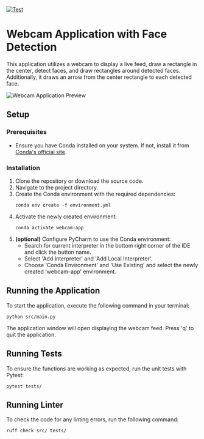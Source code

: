 [![Test](https://github.com/developer239/cv2-pytest-example/actions/workflows/python-app.yml/badge.svg)](https://github.com/developer239/cv2-pytest-example/actions/workflows/python-app.yml)

# Webcam Application with Face Detection

This application utilizes a webcam to display a live feed, draw a rectangle in the center, detect faces, and draw rectangles around detected faces. Additionally, it draws an arrow from the center rectangle to each detected face.

![Webcam Application Preview](preview.gif)

## Setup

### Prerequisites
- Ensure you have Conda installed on your system. If not, install it from [Conda's official site](https://www.conda.io).

### Installation
1. Clone the repository or download the source code.
2. Navigate to the project directory.
3. Create the Conda environment with the required dependencies:
   ```
   conda env create -f environment.yml
   ```
4. Activate the newly created environment:
   ```
   conda activate webcam-app
   ```
5. **(optional)** Configure PyCharm to use the Conda environment:
   - Search for current interpreter in the bottom right corner of the IDE and click the button name.
   - Select 'Add Interpreter' and 'Add Local Interpreter'.
   - Choose 'Conda Environment' and 'Use Existing' and select the newly created 'webcam-app' environment.

## Running the Application
To start the application, execute the following command in your terminal:
```
python src/main.py
```
The application window will open displaying the webcam feed. Press 'q' to quit the application.

## Running Tests
To ensure the functions are working as expected, run the unit tests with Pytest:
```
pytest tests/
```

## Running Linter
To check the code for any linting errors, run the following command:
```
ruff check src/ tests/
```
